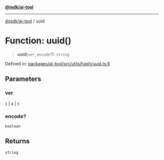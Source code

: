[**@isdk/ai-tool**](../README.md)

***

[@isdk/ai-tool](../globals.md) / uuid

# Function: uuid()

> **uuid**(`ver`, `encode`?): `string`

Defined in: [packages/ai-tool/src/utils/hash/uuid.ts:8](https://github.com/isdk/ai-tool.js/blob/760349925bceb5de6b4188926a13bfb3f0ce4ced/src/utils/hash/uuid.ts#L8)

## Parameters

### ver

`1` | `4` | `5`

### encode?

`boolean`

## Returns

`string`
